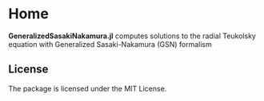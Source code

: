 # Home

**GeneralizedSasakiNakamura.jl** computes solutions to the radial Teukolsky equation with Generalized Sasaki-Nakamura (GSN) formalism

## License
The package is licensed under the MIT License.